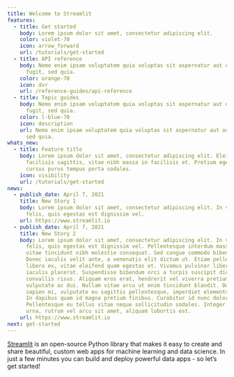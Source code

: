 ```yaml
---
title: Welcome to Streamlit
features:
  - title: Get started
    body: Lorem ipsum dolor sit amet, consectetur adipiscing elit.
    color: violet-70
    icon: arrow_forward
    url: /tutorials/get-started
  - title: API reference
    body: Nemo enim ipsam voluptatem quia voluptas sit aspernatur aut odit aut
      fugit, sed quia.
    color: orange-70
    icon: dvr
    url: /reference-guides/api-reference
  - title: Topic guides
    body: Nemo enim ipsam voluptatem quia voluptas sit aspernatur aut odit aut
      fugit, sed quia.
    color: l-blue-70
    icon: description
    url: Nemo enim ipsam voluptatem quia voluptas sit aspernatur aut odit aut fugit,
      sed quia.
whats_new:
  - title: Feature title
    body: Lorem ipsum dolor sit amet, consectetur adipiscing elit. Eleifend a
      facilisis sagittis, vitae nibh massa in facilisis et. Pretium eget non
      cursus purus tempus porta sodales.
    icon: visibility
    url: /tutorials/get-started
news:
  - publish_date: April 7, 2021
    title: New Story 1
    body: Lorem ipsum dolor sit amet, consectetur adipiscing elit. In venenatis leo
      felis, quis egestas est dignissim vel.
    url: https://www.streamlit.io
  - publish_date: April 7, 2021
    title: New Story 2
    body: Lorem ipsum dolor sit amet, consectetur adipiscing elit. In venenatis leo
      felis, quis egestas est dignissim vel. Pellentesque interdum massa metus,
      vitae tincidunt nibh molestie consequat. Sed congue commodo bibendum.
      Donec iaculis velit ante, a venenatis elit dictum ut. Etiam pellentesque
      libero ex, vitae eleifend quam egestas et. Vivamus pulvinar libero et
      iaculis placerat. Suspendisse bibendum orci a turpis suscipit dictum sed
      convallis risus. Aliquam eros erat, hendrerit vel viverra pretium,
      vulputate ac dui. Nullam vitae arcu ut enim tincidunt blandit. Donec
      sapien mi, vulputate eu sagittis pellentesque, imperdiet elementum nisl.
      In dapibus quam id magna pretium finibus. Curabitur id nunc dolor.
      Pellentesque eu tellus vitae neque sollicitudin sodales. Integer arcu
      urna, rutrum vel arcu sit amet, aliquam lobortis est.
    url: https://www.streamlit.io
next: get-started
---
```

[Streamlit](https://www.streamlit.io) is an open-source Python library that makes it easy to create and share beautiful, custom web apps for machine learning and data science. In just a few minutes you can build and deploy powerful data apps - so let’s get started!